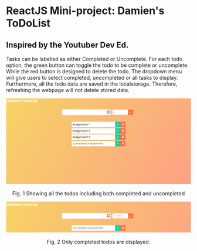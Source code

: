 # ReactJS Mini-project: Damien's ToDoList

## Inspired by the Youtuber Dev Ed. 

Tasks can be labelled as either Completed or Uncomplete. For each todo option, the green button can toggle the todo to be complete or uncomplete. While the red button is designed
to delete the todo. The dropdown menu will give users to select completed, uncompleted or all tasks to display. Furthermore, all the todo data are saved in the localstorage. Therefore, refreshing the webpage will not delete stored data. 

![alt text](https://github.com/damien2012eng/React-ToDoList/blob/master/Images/AllToDo.JPG?raw=true)
<p align="center">Fig. 1 Showing all the todos including both completed and uncompleted </p>
  

![alt text](https://github.com/damien2012eng/React-ToDoList/blob/master/Images/CompletedToDo.JPG?raw=true)
<p align="center"> Fig. 2 Only completed todos are displayed.  </p>


